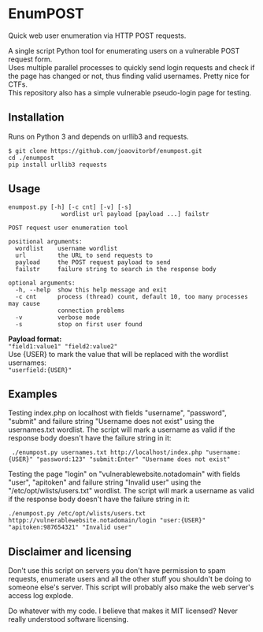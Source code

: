 # EnumPOST
Quick web user enumeration via HTTP POST requests.

A single script Python tool for enumerating users on a vulnerable POST request form.  
Uses multiple parallel processes to quickly send login requests and check if the page has changed or not, thus finding valid usernames. Pretty nice for CTFs.  
This repository also has a simple vulnerable pseudo-login page for testing.

## Installation
Runs on Python 3 and depends on urllib3 and requests.

    $ git clone https://github.com/joaovitorbf/enumpost.git
    cd ./enumpost
    pip install urllib3 requests

## Usage
    enumpost.py [-h] [-c cnt] [-v] [-s]
                   wordlist url payload [payload ...] failstr

    POST request user enumeration tool

    positional arguments:
      wordlist    username wordlist
      url         the URL to send requests to
      payload     the POST request payload to send
      failstr     failure string to search in the response body

    optional arguments:
      -h, --help  show this help message and exit
      -c cnt      process (thread) count, default 10, too many processes may cause
                  connection problems
      -v          verbose mode
      -s          stop on first user found
      
**Payload format:**  
`"field1:value1" "field2:value2"`  
Use {USER} to mark the value that will be replaced with the wordlist usernames:  
`"userfield:{USER}"`

 ## Examples
 Testing index.php on localhost with fields "username", "password", "submit" and failure string "Username does not exist" using the usernames.txt wordlist. The script will mark a username as valid if the response body doesn't have the failure string in it:
 
     ./enumpost.py usernames.txt http://localhost/index.php "username:{USER}" "password:123" "submit:Enter" "Username does not exist"
     
Testing the page "login" on "vulnerablewebsite.notadomain" with fields "user", "apitoken" and failure string "Invalid user" using the "/etc/opt/wlists/users.txt" wordlist. The script will mark a username as valid if the response body doesn't have the failure string in it:

    ./enumpost.py /etc/opt/wlists/users.txt httpp://vulnerablewebsite.notadomain/login "user:{USER}" "apitoken:987654321" "Invalid user"
    
## Disclaimer and licensing
Don't use this script on servers you don't have permission to spam requests, enumerate users and all the other stuff you shouldn't be doing to someone else's server. This script will probably also make the web server's access log explode.

Do whatever with my code. I believe that makes it MIT licensed? Never really understood software licensing.
